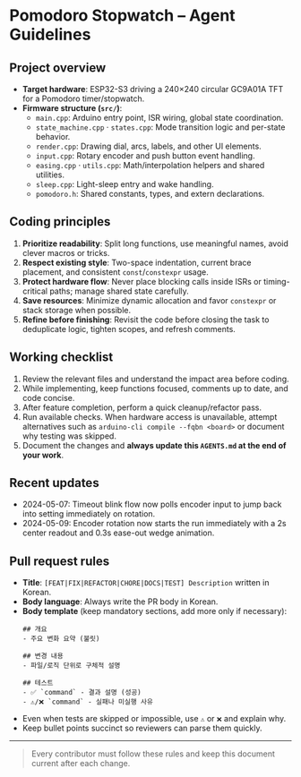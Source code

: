 # Pomodoro Stopwatch – Agent Guidelines

## Project overview
- **Target hardware**: ESP32-S3 driving a 240×240 circular GC9A01A TFT for a Pomodoro timer/stopwatch.
- **Firmware structure (`src/`)**:
  - `main.cpp`: Arduino entry point, ISR wiring, global state coordination.
  - `state_machine.cpp` · `states.cpp`: Mode transition logic and per-state behavior.
  - `render.cpp`: Drawing dial, arcs, labels, and other UI elements.
  - `input.cpp`: Rotary encoder and push button event handling.
  - `easing.cpp` · `utils.cpp`: Math/interpolation helpers and shared utilities.
  - `sleep.cpp`: Light-sleep entry and wake handling.
  - `pomodoro.h`: Shared constants, types, and extern declarations.

## Coding principles
1. **Prioritize readability**: Split long functions, use meaningful names, avoid clever macros or tricks.
2. **Respect existing style**: Two-space indentation, current brace placement, and consistent `const`/`constexpr` usage.
3. **Protect hardware flow**: Never place blocking calls inside ISRs or timing-critical paths; manage shared state carefully.
4. **Save resources**: Minimize dynamic allocation and favor `constexpr` or stack storage when possible.
5. **Refine before finishing**: Revisit the code before closing the task to deduplicate logic, tighten scopes, and refresh comments.

## Working checklist
1. Review the relevant files and understand the impact area before coding.
2. While implementing, keep functions focused, comments up to date, and code concise.
3. After feature completion, perform a quick cleanup/refactor pass.
4. Run available checks. When hardware access is unavailable, attempt alternatives such as `arduino-cli compile --fqbn <board>` or document why testing was skipped.
5. Document the changes and **always update this `AGENTS.md` at the end of your work**.

## Recent updates
- 2024-05-07: Timeout blink flow now polls encoder input to jump back into setting immediately on rotation.
- 2024-05-09: Encoder rotation now starts the run immediately with a 2s center readout and 0.3s ease-out wedge animation.

## Pull request rules
- **Title**: `[FEAT|FIX|REFACTOR|CHORE|DOCS|TEST] Description` written in Korean.
- **Body language**: Always write the PR body in Korean.
- **Body template** (keep mandatory sections, add more only if necessary):
  ```
  ## 개요
  - 주요 변화 요약 (불릿)

  ## 변경 내용
  - 파일/로직 단위로 구체적 설명

  ## 테스트
  - ✅ `command` - 결과 설명 (성공)
  - ⚠️/❌ `command` - 실패나 미실행 사유
  ```
- Even when tests are skipped or impossible, use `⚠️` or `❌` and explain why.
- Keep bullet points succinct so reviewers can parse them quickly.

---
> Every contributor must follow these rules and keep this document current after each change.
